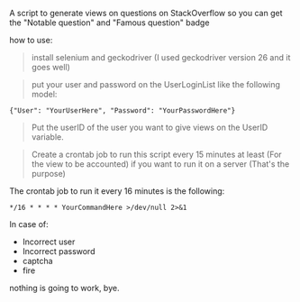 A script to generate views on questions on StackOverflow so you can get the "Notable question" and "Famous question" badge

how to use:
> install selenium and geckodriver (I used geckodriver version 26 and it goes well)
 
> put your user and password on the UserLoginList like the following model:

```
{"User": "YourUserHere", "Password": "YourPasswordHere"}
```

> Put the userID of the user you want to give views on the UserID variable.

> Create a crontab job to run this script every 15 minutes at least (For the view to be accounted) if you want to run it on a server (That's the purpose)

The crontab job to run it every 16 minutes is the following:

```
*/16 * * * * YourCommandHere >/dev/null 2>&1
```

In case of:
- Incorrect user
- Incorrect password
- captcha
- fire

nothing is going to work, bye.
